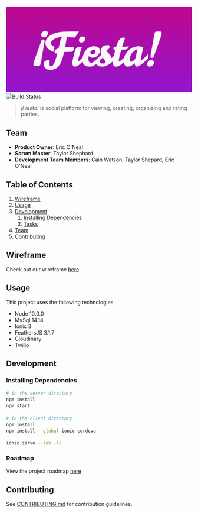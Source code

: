 ![](.github/logo.png)
[![Build Status](https://travis-ci.org/CainiacCombo/Fiesta.svg?branch=master)](https://travis-ci.org/CainiacCombo/Fiesta)

> _¡Fiesta!_ is social platform for viewing, creating, organizing and rating parties.

## Team

  - __Product Owner__: Eric O'Neal
  - __Scrum Master__: Taylor Shephard
  - __Development Team Members__: Cain Watson, Taylor Shepard, Eric O'Neal

## Table of Contents

1. [Wireframe](#wireframe)
1. [Usage](#usage)
1. [Development](#development)
    1. [Installing Dependencies](#installing-dependencies)
    1. [Tasks](#tasks)
1. [Team](#team)
1. [Contributing](#contributing)

## Wireframe
Check out our wireframe [here](https://marvelapp.com/3id7f3c)

## Usage

This project uses the following technologies

- Node 10.0.0
- MySql 14.14
- Ionic 3
- FeathersJS 3.1.7
- Cloudinary
- Twilio

## Development

### Installing Dependencies

```sh
# in the server directory
npm install
npm start

# in the client directory
npm install
npm install --global ionic cordova

ionic serve --lab -lc
```

### Roadmap

View the project roadmap [here](https://github.com/CainiacCombo/Fiesta/issues)

## Contributing

See [CONTRIBUTING.md](/docs/CONTRIBUTING.md) for contribution guidelines.
